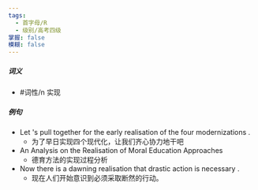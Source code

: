 ```yaml
---
tags:
  - 首字母/R
  - 级别/高考四级
掌握: false
模糊: false
---
```

##### 词义
- #词性/n  实现
##### 例句
- Let 's pull together for the early realisation of the four modernizations .
	- 为了早日实现四个现代化，让我们齐心协力地干吧
- An Analysis on the Realisation of Moral Education Approaches
	- 德育方法的实现过程分析
- Now there is a dawning realisation that drastic action is necessary .
	- 现在人们开始意识到必须采取断然的行动。
